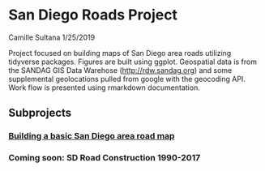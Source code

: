 San Diego Roads Project
================
Camille Sultana
1/25/2019

Project focused on building maps of San Diego area roads utilizing tidyverse packages. Figures are built using ggplot. Geospatial data is from the SANDAG GIS Data Warehose (<http://rdw.sandag.org>) and some supplemental geolocations pulled from google with the geocoding API. Work flow is presented using rmarkdown documentation.

Subprojects
-----------

### [Building a basic San Diego area road map](https://github.com/CMSultana/SDRoad/tree/master/basicRoadMap)

### Coming soon: SD Road Construction 1990-2017
